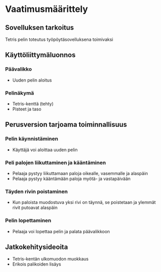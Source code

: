 # Vaatimusmäärittely

## Sovelluksen tarkoitus

Tetris pelin toteutus työpöytäsovelluksena toimivaksi

## Käyttöliittymäluonnos

### Päävalikko

* Uuden pelin aloitus

### Pelinäkymä

* Tetris-kenttä (tehty)
* Pisteet ja taso

## Perusversion tarjoama toiminnallisuus

### Pelin käynnistäminen

* Käyttäjä voi aloittaa uuden pelin

### Peli palojen liikuttaminen ja kääntäminen

* Pelaaja pystyy liikuttamaan paloja oikealle, vasemmalle ja alaspäin
* Pelaaja pystyy kääntämään paloja myötä- ja vastapäivään

### Täyden rivin poistaminen

* Kun paloista muodostuva yksi rivi on täynnä, se poistetaan ja ylemmät rivit putoavat alaspäin

### Pelin lopettaminen

* Pelaaja voi lopettaa pelin ja palata päävalikkoon

## Jatkokehitysideoita

* Tetris-kentän ulkomuodon muokkaus
* Erikois palikoiden lisäys